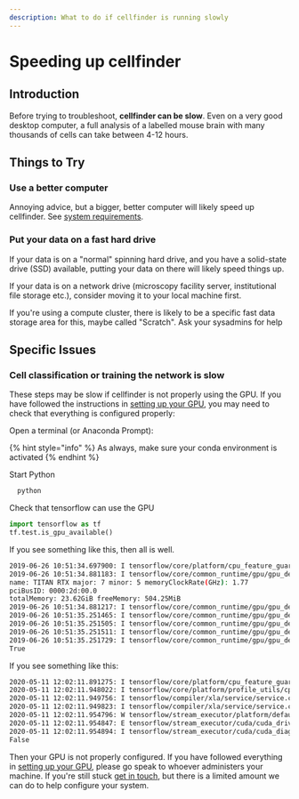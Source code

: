 ```yaml
---
description: What to do if cellfinder is running slowly
---
```


# Speeding up cellfinder

## Introduction

Before trying to troubleshoot, **cellfinder can be slow**. Even on a very good desktop computer, a full analysis of a labelled mouse brain with many thousands of cells can take between 4-12 hours.

## Things to Try

### Use a better computer

Annoying advice, but a bigger, better computer will likely speed up cellfinder. See [system requirements](../installation/system-requirements.md#hardware-requirements).

### Put your data on a fast hard drive

If your data is on a "normal" spinning hard drive, and you have a solid-state drive \(SSD\) available, putting your data on there will likely speed things up.

If your data is on a network drive \(microscopy facility server, institutional file storage etc.\), consider moving it to your local machine first.

If you're using a compute cluster, there is likely to be a specific fast data storage area for this, maybe called "Scratch". Ask your sysadmins for help

## Specific Issues

### Cell classification or training the network is slow

These steps may be slow if cellfinder is not properly using the GPU. If you have followed the instructions in [setting up your GPU](../installation/setting-up-your-gpu.md), you may need to check that everything is configured properly:

Open a terminal \(or Anaconda Prompt\):

{% hint style="info" %}
As always, make sure your conda environment is activated
{% endhint %}

Start Python

```bash
  python
```

Check that tensorflow can use the GPU

```python
import tensorflow as tf
tf.test.is_gpu_available()
```

If you see something like this, then all is well.

```bash
2019-06-26 10:51:34.697900: I tensorflow/core/platform/cpu_feature_guard.cc:141] Your CPU supports instructions that this TensorFlow binary was not compiled to use: AVX512F
2019-06-26 10:51:34.881183: I tensorflow/core/common_runtime/gpu/gpu_device.cc:1432] Found device 0 with properties: 
name: TITAN RTX major: 7 minor: 5 memoryClockRate(GHz): 1.77
pciBusID: 0000:2d:00.0
totalMemory: 23.62GiB freeMemory: 504.25MiB
2019-06-26 10:51:34.881217: I tensorflow/core/common_runtime/gpu/gpu_device.cc:1511] Adding visible gpu devices: 0
2019-06-26 10:51:35.251465: I tensorflow/core/common_runtime/gpu/gpu_device.cc:982] Device interconnect StreamExecutor with strength 1 edge matrix:
2019-06-26 10:51:35.251505: I tensorflow/core/common_runtime/gpu/gpu_device.cc:988]      0 
2019-06-26 10:51:35.251511: I tensorflow/core/common_runtime/gpu/gpu_device.cc:1001] 0:   N 
2019-06-26 10:51:35.251729: I tensorflow/core/common_runtime/gpu/gpu_device.cc:1115] Created TensorFlow device (/device:GPU:0 with 195 MB memory) -> physical GPU (device: 0, name: TITAN RTX, pci bus id: 0000:2d:00.0, compute capability: 7.5)
True
```

If you see something like this:

```bash
2020-05-11 12:02:11.891275: I tensorflow/core/platform/cpu_feature_guard.cc:142] Your CPU supports instructions that this TensorFlow binary was not compiled to use: AVX2 FMA
2020-05-11 12:02:11.948022: I tensorflow/core/platform/profile_utils/cpu_utils.cc:94] CPU Frequency: 1992000000 Hz
2020-05-11 12:02:11.949756: I tensorflow/compiler/xla/service/service.cc:168] XLA service 0x55ae9ffc5860 initialized for platform Host (this does not guarantee that XLA will be used). Devices:
2020-05-11 12:02:11.949823: I tensorflow/compiler/xla/service/service.cc:176]   StreamExecutor device (0): Host, Default Version
2020-05-11 12:02:11.954796: W tensorflow/stream_executor/platform/default/dso_loader.cc:55] Could not load dynamic library 'libcuda.so.1'; dlerror: libcuda.so.1: cannot open shared object file: No such file or directory
2020-05-11 12:02:11.954847: E tensorflow/stream_executor/cuda/cuda_driver.cc:351] failed call to cuInit: UNKNOWN ERROR (303)
2020-05-11 12:02:11.954894: I tensorflow/stream_executor/cuda/cuda_diagnostics.cc:156] kernel driver does not appear to be running on this host (tigger): /proc/driver/nvidia/version does not exist
False
```

Then your GPU is not properly configured. If you have followed everything in [setting up your GPU](../installation/setting-up-your-gpu.md), please go speak to whoever administers your machine. If you're still stuck [get in touch](../general/getting-in-touch.md), but there is a limited amount we can do to help configure your system.

